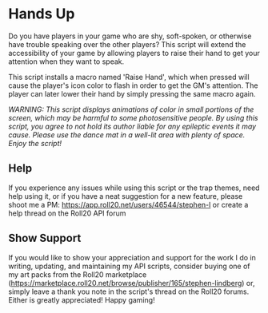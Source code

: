 # Hands Up

Do you have players in your game who are shy, soft-spoken, or otherwise have
trouble speaking over the other players? This script will extend the
accessibility of your game by allowing players to raise their hand to get your
attention when they want to speak.

This script installs a macro named 'Raise Hand', which when pressed will cause
the player's icon color to flash in order to get the GM's attention. The player
can later lower their hand by simply pressing the same macro again.

_WARNING: This script displays animations of color in small portions of the screen,
which may be harmful to some photosensitive people. By using this script, you
agree to not hold its author liable for any epileptic events it may cause.
Please use the dance mat in a well-lit area with plenty of space.
Enjoy the script!_

## Help

If you experience any issues while using this script or the trap themes,
need help using it, or if you have a neat suggestion for a new feature,
please shoot me a PM:
https://app.roll20.net/users/46544/stephen-l
or create a help thread on the Roll20 API forum

## Show Support

If you would like to show your appreciation and support for the work I do in writing,
updating, and maintaining my API scripts, consider buying one of my art packs from the Roll20 marketplace (https://marketplace.roll20.net/browse/publisher/165/stephen-lindberg)
or, simply leave a thank you note in the script's thread on the Roll20 forums.
Either is greatly appreciated! Happy gaming!
